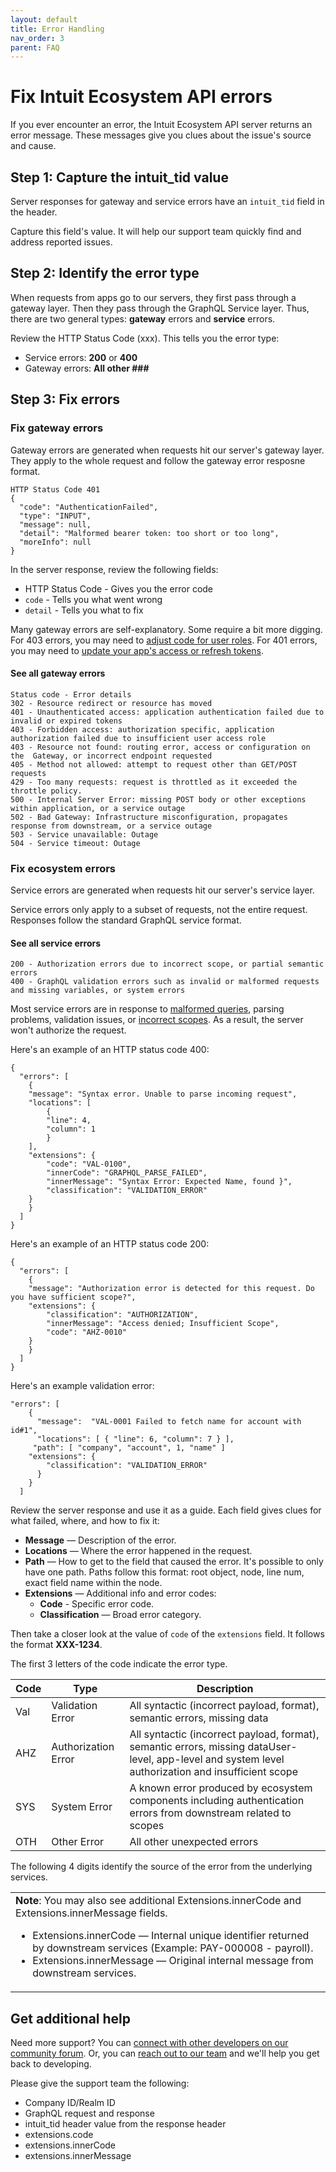 ```yaml
---
layout: default
title: Error Handling
nav_order: 3
parent: FAQ
---
```


# Fix Intuit Ecosystem API errors

If you ever encounter an error, the Intuit Ecosystem API server returns an error message. These messages give you clues about the issue's source and cause. 

## Step 1: Capture the intuit_tid value
Server responses for gateway and service errors have an `intuit_tid` field in the header. 

Capture this field's value. It will help our support team quickly find and address reported issues.


## Step 2: Identify the error type 

When requests from apps go to our servers, they first pass through a gateway layer. Then they pass through the GraphQL Service layer. Thus, there are two general types: **gateway** errors and **service** errors. 

Review the HTTP Status Code (xxx). This tells you the error type:

* Service errors: **200** or **400**
* Gateway errors: **All other ###**

## Step 3: Fix errors

### Fix gateway errors
Gateway errors are generated when requests hit our server's gateway layer. They apply to the whole request and follow the gateway error resposne format. 

```
HTTP Status Code 401
{
  "code": "AuthenticationFailed",
  "type": "INPUT",
  "message": null,
  "detail": "Malformed bearer token: too short or too long",
  "moreInfo": null
}
```
In the server response, review the following fields:

* HTTP Status Code - Gives you the error code
* `code` - Tells you what went wrong
* `detail` - Tells you what to fix

Many gateway errors are self-explanatory. Some require a bit more digging. For 403 errors, you may need to [adjust code for user roles](../../use-cases/user-role/). For 401 errors, you may need to [update your app's access or refresh tokens](https://developer.intuit.com/app/developer/appdetail/test/keys?appId=djQuMTo6OGQzYmJlYTI3Yg:91ec0282-dc3b-4e2d-b065-5b89a6822e85). 

#### See all gateway errors
```
Status code - Error details
302 - Resource redirect or resource has moved
401 - Unauthenticated access: application authentication failed due to invalid or expired tokens
403 - Forbidden access: authorization specific, application authorization failed due to insufficient user access role
403 - Resource not found: routing error, access or configuration on the  Gateway, or incorrect endpoint requested
405 - Method not allowed: attempt to request other than GET/POST requests
429 - Too many requests: request is throttled as it exceeded the throttle policy.
500 - Internal Server Error: missing POST body or other exceptions within application, or a service outage
502 - Bad Gateway: Infrastructure misconfiguration, propagates response from downstream, or a service outage
503 - Service unavailable: Outage
504 - Service timeout: Outage

```

### Fix ecosystem errors
Service errors are generated when requests hit our server's service layer.

Service errors only apply to a subset of requests, not the entire request. Responses follow the standard GraphQL service format.

#### See all service errors
```
200 - Authorization errors due to incorrect scope, or partial semantic errors
400 - GraphQL validation errors such as invalid or malformed requests and missing variables, or system errors
```

Most service errors are in response to [malformed queries](../../graphql-concepts/query/), parsing problems, validation issues, or [incorrect scopes](../../gettig-started/scopes/). As a result, the server won't authorize the request.

Here's an example of an HTTP status code 400:
```
{
  "errors": [
	{
  	"message": "Syntax error. Unable to parse incoming request",
  	"locations": [
    	{
      	"line": 4,
      	"column": 1
    	}
  	],
  	"extensions": {
    	"code": "VAL-0100",
    	"innerCode": "GRAPHQL_PARSE_FAILED",
    	"innerMessage": "Syntax Error: Expected Name, found }",
    	"classification": "VALIDATION_ERROR"
  	}
	}
  ]
}
```

Here's an example of an HTTP status code 200:

```
{
  "errors": [
	{
  	"message": "Authorization error is detected for this request. Do you have sufficient scope?",
  	"extensions": {
    	"classification": "AUTHORIZATION",
    	"innerMessage": "Access denied; Insufficient Scope",
    	"code": "AHZ-0010"
  	}
	}
  ]
}
```
Here's an example validation error:
```
"errors": [
    {
      "message":  "VAL-0001 Failed to fetch name for account with id#1",
      "locations": [ { "line": 6, "column": 7 } ],
     "path": [ "company", "account", 1, "name" ]
    "extensions": {
        "classification": "VALIDATION_ERROR"
      }
    }
  ]
```
Review the server response and use it as a guide. Each field gives clues for what failed, where, and how to fix it: 

* **Message** — Description of the error.
* **Locations** — Where the error happened in the request.
* **Path** — How to get to the field that caused the error. It's possible to only have one path. Paths follow this format: root object, node, line num, exact field name within the node.
* **Extensions** — Additional info and error codes:
  * **Code** - Specific error code.
  * **Classification** — Broad error category. 

Then take a closer look at the value of `code` of the `extensions` field. It follows the format **XXX-1234**. 

The first 3 letters of the code indicate the error type. 

|Code|Type|Description|
|---|---|---|
|Val|Validation Error|All syntactic (incorrect payload, format), semantic errors, missing data|
|AHZ|Authorization Error|All syntactic (incorrect payload, format), semantic errors, missing dataUser-level, app-level and system level authorization and insufficient scope|
|SYS|System Error|A known error produced by ecosystem components including authentication errors from downstream related to scopes|
|OTH|Other Error|All other unexpected errors|

The following 4 digits identify the source of the error from the underlying services.

<table>
<tr>
<td><Strong>Note</strong>: You may also see additional Extensions.innerCode and Extensions.innerMessage fields. 
<ul>
<li>Extensions.innerCode — Internal unique identifier returned by downstream services (Example: PAY-000008 - payroll). </li>
<li>Extensions.innerMessage — Original internal message from downstream services. </li>  
</td>
</tr>
</table>

## Get additional help 

Need more support? You can [connect with other developers on our community forum](https://help.developer.intuit.com/s/). Or, you can [reach out to our team](https://help.developer.intuit.com/s/contactsupport) and we'll help you get back to developing.

Please give the support team the following:

* Company ID/Realm ID
* GraphQL request and response
* intuit_tid header value from the response header
* extensions.code
* extensions.innerCode
* extensions.innerMessage
